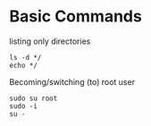# Basic Commands

listing only directories
```
ls -d */
echo */
```

Becoming/switching (to) root user
```
sudo su root
sudo -i
su -
```